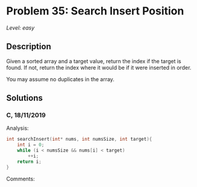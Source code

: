 # Problem 35: Search Insert Position
*Level: easy*
## Description
Given a sorted array and a target value, return the index if the target is found. If not, return the index where it would be if it were inserted in order.

You may assume no duplicates in the array.
## Solutions
### C, 18/11/2019
Analysis:
```c
int searchInsert(int* nums, int numsSize, int target){
    int i = 0;
    while (i < numsSize && nums[i] < target)
        ++i;
    return i;
}

```
Comments: